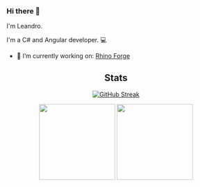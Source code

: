 ### Hi there 👋

I'm Leandro.

I'm a C# and Angular developer. :computer: 

- 🔭 I’m currently working on: <a href="https://github.com/franciscostein/RhinoForge">Rhino Forge</a>

<div align="center">
  
  ## Stats
  
  [![GitHub Streak](https://github-readme-streak-stats-brown.vercel.app?user=franciscostein&theme=radical)](https://git.io/streak-stats)

  <img height="175em" src="https://github-readme-stats.vercel.app/api?username=franciscostein&count_private=true&show_icons=true&theme=radical" />
  <img height="175em" src="https://github-readme-stats.vercel.app/api/top-langs/?username=franciscostein&layout=compact&theme=radical" />
  
  <!-- <a href="https://github.com/anuraghazra/github-readme-stats">
    <img height=200 align="center" src="https://github-readme-stats-sigma-five.vercel.app/api?username=leandro94costa&theme=radical&show=prs_merged,prs_merged_percentage&hide=issues,contribs&show_icons=true" />
  </a>
  <a href="https://github.com/anuraghazra/convoychat">
      <img height=200 align="center" src="https://github-readme-stats-sigma-five.vercel.app/api/top-langs?username=leandro94costa&layout=compact&langs_count=8&card_width=320&theme=radical" />
  </a> -->
</div>

<!--
**leandro94costa/leandro94costa** is a ✨ _special_ ✨ repository because its `README.md` (this file) appears on your GitHub profile.

Here are some ideas to get you started:

- 🔭 I’m currently working on ...
- 🌱 I’m currently learning ...
- 👯 I’m looking to collaborate on ...
- 🤔 I’m looking for help with ...
- 💬 Ask me about ...
- 📫 How to reach me: ...
- 😄 Pronouns: ...
- ⚡ Fun fact: ...
-->
